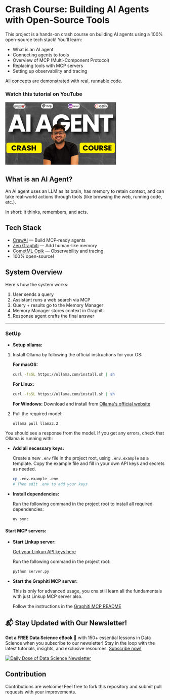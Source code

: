 # Crash Course: Building AI Agents with Open-Source Tools

This project is a hands-on crash course on building AI agents using a 100% open-source tech stack! You'll learn:

- What is an AI agent
- Connecting agents to tools
- Overview of MCP (Multi-Component Protocol)
- Replacing tools with MCP servers
- Setting up observability and tracing

All concepts are demonstrated with real, runnable code.

### Watch this tutorial on YouTube
<a href="https://youtu.be/R6sMAZaTCR4">
  <img src="assets/thumbnail.jpeg" alt="Watch this tutorial on YouTube" width="350"/>
</a>

## What is an AI Agent?

An AI agent uses an LLM as its brain, has memory to retain context, and can take real-world actions through tools (like browsing the web, running code, etc.).

In short: it thinks, remembers, and acts.

## Tech Stack

- [CrewAI](https://github.com/crewAIInc) — Build MCP-ready agents
- [Zep Graphiti](https://github.com/getzep/graphiti) — Add human-like memory
- [CometML Opik](https://github.com/comet-ml/opik) — Observability and tracing
- 100% open-source!

## System Overview

Here's how the system works:

1. User sends a query
2. Assistant runs a web search via MCP
3. Query + results go to the Memory Manager
4. Memory Manager stores context in Graphiti
5. Response agent crafts the final answer

---

### SetUp

- **Setup ollama:**

1. Install Ollama by following the official instructions for your OS:

   **For macOS:**
   ```bash
   curl -fsSL https://ollama.com/install.sh | sh
   ```

   **For Linux:**
   ```bash
   curl -fsSL https://ollama.com/install.sh | sh
   ```

   **For Windows:**
   Download and install from [Ollama's official website](https://ollama.com/download)

2. Pull the required model:
   ```bash
   ollama pull llama3.2
   ```

You should see a response from the model. If you get any errors, check that Ollama is running with:


- **Add all necessary keys:**
  
  Create a new `.env` file in the project root, using `.env.example` as a template. Copy the example file and fill in your own API keys and secrets as needed.
  
  ```bash
  cp .env.example .env
  # Then edit .env to add your keys
  ```

- **Install dependencies:**
  
  Run the following command in the project root to install all required dependencies:
  
  ```bash
  uv sync
  ```

#### Start MCP servers:

- **Start Linkup server:**

  [Get your Linkup API keys here](https://www.linkup.so/)
  
  Run the following command in the project root:
  
  ```bash
  python server.py
  ```

- **Start the Graphiti MCP server:**
  
  This is only for advanced usage, you cna still learn all the fundamentals with just Linkup MCP server also.

  Follow the instructions in the [Graphiti MCP README](https://github.com/patchy631/ai-engineering-hub/blob/main/graphiti-mcp/README.md)


## 📬 Stay Updated with Our Newsletter!

**Get a FREE Data Science eBook** 📖 with 150+ essential lessons in Data Science when you subscribe to our newsletter! Stay in the loop with the latest tutorials, insights, and exclusive resources. [Subscribe now!](https://join.dailydoseofds.com)

[![Daily Dose of Data Science Newsletter](https://github.com/patchy631/ai-engineering/blob/main/resources/join_ddods.png)](https://join.dailydoseofds.com)

## Contribution

Contributions are welcome! Feel free to fork this repository and submit pull requests with your improvements.
